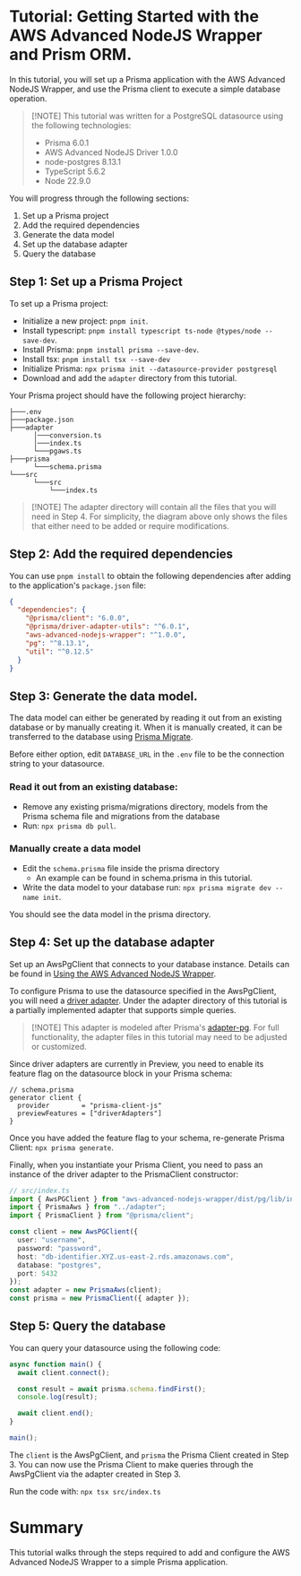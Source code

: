 # Tutorial: Getting Started with the AWS Advanced NodeJS Wrapper and Prism ORM.

In this tutorial, you will set up a Prisma application with the AWS Advanced NodeJS Wrapper, and use the Prisma client to execute a simple database operation.

> [!NOTE] This tutorial was written for a PostgreSQL datasource using the following technologies:
>
> - Prisma 6.0.1
> - AWS Advanced NodeJS Driver 1.0.0
> - node-postgres 8.13.1
> - TypeScript 5.6.2
> - Node 22.9.0

You will progress through the following sections:

1. Set up a Prisma project
2. Add the required dependencies
3. Generate the data model
4. Set up the database adapter
5. Query the database

## Step 1: Set up a Prisma Project

To set up a Prisma project:

- Initialize a new project: `pnpm init`.
- Install typescript: `pnpm install typescript ts-node @types/node --save-dev`.
- Install Prisma: `pnpm install prisma --save-dev`.
- Install tsx: `pnpm install tsx --save-dev`
- Initialize Prisma: `npx prisma init --datasource-provider postgresql`
- Download and add the `adapter` directory from this tutorial.

Your Prisma project should have the following project hierarchy:

```
├───.env
├───package.json
├───adapter
      │───conversion.ts
      │───index.ts
      └───pgaws.ts
├───prisma
      └───schema.prisma
└───src
      └───src
          └───index.ts
```

> [!NOTE] The adapter directory will contain all the files that you will need in Step 4. For simplicity, the diagram above only shows the files that either need to be added or require modifications.

## Step 2: Add the required dependencies

You can use `pnpm install` to obtain the following dependencies after adding to the application's `package.json` file:

```json
{
  "dependencies": {
    "@prisma/client": "6.0.0",
    "@prisma/driver-adapter-utils": "^6.0.1",
    "aws-advanced-nodejs-wrapper": "^1.0.0",
    "pg": "^8.13.1",
    "util": "^0.12.5"
  }
}
```

## Step 3: Generate the data model.

The data model can either be generated by reading it out from an existing database or by manually creating it. When it is manually created, it can be transferred to the database using [Prisma Migrate](https://www.prisma.io/docs/orm/prisma-migrate/getting-started).

Before either option, edit `DATABASE_URL` in the `.env` file to be the connection string to your datasource.

### Read it out from an existing database:

- Remove any existing prisma/migrations directory, models from the Prisma schema file and migrations from the database
- Run: `npx prisma db pull`.

### Manually create a data model

- Edit the `schema.prisma` file inside the prisma directory
  - An example can be found in schema.prisma in this tutorial.
- Write the data model to your database run: `npx prisma migrate dev --name init`.

You should see the data model in the prisma directory.

## Step 4: Set up the database adapter

Set up an AwsPgClient that connects to your database instance. Details can be found in [Using the AWS Advanced NodeJS Wrapper](./../../docs/using-the-nodejs-wrapper/UsingTheNodejsWrapper.md).

To configure Prisma to use the datasource specified in the AwsPgClient, you will need a [driver adapter](https://www.prisma.io/docs/orm/overview/databases/database-drivers). Under the adapter directory of this tutorial is a partially implemented adapter that supports simple queries.

> [!NOTE] This adapter is modeled after Prisma's [adapter-pg](https://github.com/prisma/prisma/tree/main/packages/adapter-pg). For full functionality, the adapter files in this tutorial may need to be adjusted or customized.

Since driver adapters are currently in Preview, you need to enable its feature flag on the datasource block in your Prisma schema:

```schema.prisma
// schema.prisma
generator client {
  provider        = "prisma-client-js"
  previewFeatures = ["driverAdapters"]
}
```

Once you have added the feature flag to your schema, re-generate Prisma Client: `npx prisma generate`.

Finally, when you instantiate your Prisma Client, you need to pass an instance of the driver adapter to the PrismaClient constructor:

```ts
// src/index.ts
import { AwsPGClient } from "aws-advanced-nodejs-wrapper/dist/pg/lib/index.js";
import { PrismaAws } from "../adapter";
import { PrismaClient } from "@prisma/client";

const client = new AwsPGClient({
  user: "username",
  password: "password",
  host: "db-identifier.XYZ.us-east-2.rds.amazonaws.com",
  database: "postgres",
  port: 5432
});
const adapter = new PrismaAws(client);
const prisma = new PrismaClient({ adapter });
```

## Step 5: Query the database

You can query your datasource using the following code:

```ts
async function main() {
  await client.connect();

  const result = await prisma.schema.findFirst();
  console.log(result);

  await client.end();
}

main();
```

The `client` is the AwsPgClient, and `prisma` the Prisma Client created in Step 3. You can now use the Prisma Client to make queries through the AwsPgClient via the adapter created in Step 3.

Run the code with: `npx tsx src/index.ts`

# Summary

This tutorial walks through the steps required to add and configure the AWS Advanced NodeJS Wrapper to a simple Prisma application.
